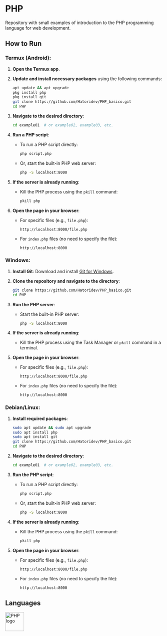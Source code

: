# PHP

Repository with small examples of introduction to the PHP programming language for web development.

## How to Run

### Termux (Android):
1. **Open the Termux app**.
2. **Update and install necessary packages** using the following commands:
   ```bash
   apt update && apt upgrade
   pkg install php
   pkg install git
   git clone https://github.com/Hatoridev/PHP_basico.git
   cd PHP
   ```

3. **Navigate to the desired directory**:
   ```bash
   cd example01  # or example02, example03, etc.
   ```

4. **Run a PHP script**:
   - To run a PHP script directly:
     ```bash
     php script.php
     ```
   - Or, start the built-in PHP web server:
     ```bash
     php -S localhost:8000
     ```

5. **If the server is already running**:
   - Kill the PHP process using the `pkill` command:
     ```bash
     pkill php
     ```

6. **Open the page in your browser**:
   - For specific files (e.g., `file.php`):
     ```
     http://localhost:8000/file.php
     ```
   - For `index.php` files (no need to specify the file):
     ```
     http://localhost:8000
     ```

### Windows:
1. **Install Git**:
   Download and install [Git for Windows](https://gitforwindows.org/).

2. **Clone the repository and navigate to the directory**:
   ```bash
   git clone https://github.com/Hatoridev/PHP_basico.git
   cd PHP
   ```

3. **Run the PHP server**:
   - Start the built-in PHP server:
     ```bash
     php -S localhost:8000
     ```

4. **If the server is already running**:
   - Kill the PHP process using the Task Manager or `pkill` command in a terminal.

5. **Open the page in your browser**:
   - For specific files (e.g., `file.php`):
     ```
     http://localhost:8000/file.php
     ```
   - For `index.php` files (no need to specify the file):
     ```
     http://localhost:8000
     ```

### Debian/Linux:
1. **Install required packages**:
   ```bash
   sudo apt update && sudo apt upgrade
   sudo apt install php
   sudo apt install git
   git clone https://github.com/Hatoridev/PHP_basico.git
   cd PHP
   ```

2. **Navigate to the desired directory**:
   ```bash
   cd example01  # or example02, example03, etc.
   ```

3. **Run the PHP script**:
   - To run a PHP script directly:
     ```bash
     php script.php
     ```
   - Or, start the built-in PHP web server:
     ```bash
     php -S localhost:8000
     ```

4. **If the server is already running**:
   - Kill the PHP process using the `pkill` command:
     ```bash
     pkill php
     ```

5. **Open the page in your browser**:
   - For specific files (e.g., `file.php`):
     ```
     http://localhost:8000/file.php
     ```
   - For `index.php` files (no need to specify the file):
     ```
     http://localhost:8000
     ```

## Languages

<div align="left">
  <img src="https://cdn.jsdelivr.net/gh/devicons/devicon/icons/php/php-original.svg" height="60" alt="PHP logo" />
</div>
